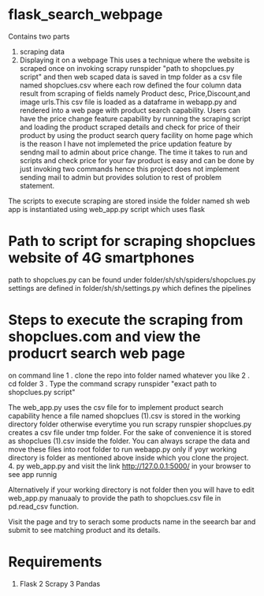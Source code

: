 # flask_search_webpage
Contains two parts 
1. scraping data 
2. Displaying it on a webpage
This uses a technique where the website is scraped once on invoking scrapy runspider "path to shopclues.py script" and then web scaped 
data is saved in tmp folder as a csv file named shopclues.csv where each row defined the four column data result from scraping of fields 
namely Product desc, Price,Discount,and image urls.This csv file is loaded as a dataframe in webapp.py and rendered into a web page with 
product search capability. Users can have the price change feature capability by running the scraping script and loading the product scraped details and check for price of their product by using the product search query facility on home page which is the reason I have not implemeted the price updation feature by sendng mail to admin about price change. The time it takes to run and scripts and check price for your fav product is easy and can be done by just invoking two commands hence this project does not implement sending mail to admin but provides solution to rest of problem statement.

The scripts to execute scraping are stored inside the folder named sh
web app is instantiated using web_app.py script which uses flask

# Path to script for scraping shopclues website of 4G smartphones 
path to shopclues.py can be found under folder/sh/sh/spiders/shopclues.py
settings are defined in folder/sh/sh/settings.py which defines the pipelines 

# Steps to execute the scraping from shopclues.com and view the producrt search web page 

on command line
1 . clone the repo into folder named whatever you like
2 . cd folder
3 . Type the command scrapy runspider "exact path to shopclues.py script"

The web_app.py uses the csv file for to implement product search capability hence a file named shopclues (1).csv is stored in the working directory folder otherwise everytime you run scrapy runspier shopclues.py creates a csv file under tmp folder.
For the sake of convenience it is stored as shopclues (1).csv inside the folder. You can always scrape the data and move these files into root folder to run webapp.py only if yoyr working directory is folder as mentioned above inside which you clone the project.
4. py web_app.py and visit the link http://127.0.0.1:5000/ in your browser to see app runnig

Alternatively if your working directory is not folder then you will have to edit web_app.py manuaaly to provide the path to shopclues.csv file in pd.read_csv function.

Visit the page and try to serach some products name in the seearch bar and submit to see matching product and its details.

# Requirements 
1. Flask
2 Scrapy
3 Pandas 






